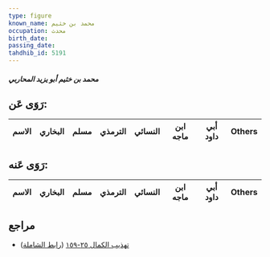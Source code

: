 ```yaml
---
type: figure
known_name: محمد بن خثيم
occupation: محدث
birth_date:
passing_date:
tahdhib_id: 5191
---
```

##### محمد بن خثيم أبو يزيد المحاربي

## رَوَى عَن:
| الاسم | البخاري | مسلم | الترمذي | النسائي | ابن ماجه | أبي داود | Others |
| ----- | ------- | ---- | ------- | ------- | -------- | -------- | ------ |
## رَوَى عَنه:
| الاسم | البخاري | مسلم | الترمذي | النسائي | ابن ماجه | أبي داود | Others |
| ----- | ------- | ---- | ------- | ------- | -------- | -------- | ------ |
## مراجع
- [تهذيب الكمال ٢٥-١٥٩](obsidian://open?vault=Tahdhib-al-Kamal&file=Figures/٥١٩١-محمد%20بن%20خثيم%20أبو%20يزيد%20المحاربي) ([رابط الشاملة](https://shamela.ws/book/3722/13252))